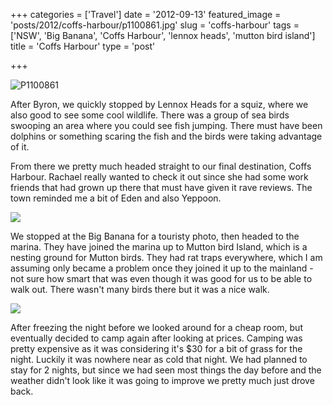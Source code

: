 +++
categories = ['Travel']
date = '2012-09-13'
featured_image = 'posts/2012/coffs-harbour/p1100861.jpg'
slug = 'coffs-harbour'
tags = ['NSW', 'Big Banana', 'Coffs Harbour', 'lennox heads', 'mutton bird island']
title = 'Coffs Harbour'
type = 'post'

+++

![P1100861](p1100861.jpg)

After Byron, we quickly stopped by Lennox Heads for a squiz, where we also good to see some cool wildlife. There was a group of sea birds swooping an area where you could see fish jumping. There must have been dolphins or something scaring the fish and the birds were taking advantage of it.

From there we pretty much headed straight to our final destination, Coffs Harbour. Rachael really wanted to check it out since she had some work friends that had grown up there that must have given it rave reviews. The town reminded me a bit of Eden and also Yeppoon.

![](p1100844.jpg)

We stopped at the Big Banana for a touristy photo, then headed to the marina. They have joined the marina up to Mutton bird Island, which is a nesting ground for Mutton birds. They had rat traps everywhere, which I am assuming only became a problem once they joined it up to the mainland - not sure how smart that was even though it was good for us to be able to walk out. There wasn't many birds there but it was a nice walk.

![](p1100865.jpg)

After freezing the night before we looked around for a cheap room, but eventually decided to camp again after looking at prices. Camping was pretty expensive as it was considering it's $30 for a bit of grass for the night. Luckily it was nowhere near as cold that night. We had planned to stay for 2 nights, but since we had seen most things the day before and the weather didn't look like it was going to improve we pretty much just drove back.
